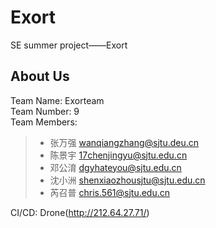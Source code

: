 # Exort

SE summer project——Exort

## About Us

Team Name: Exorteam  
Team Number: 9  
Team Members:

> * 张万强 wanqiangzhang@sjtu.deu.cn
> * 陈景宇 17chenjingyu@sjtu.edu.cn
> * 邓公淯 dgyhateyou@sjtu.edu.cn
> * 沈小洲 shenxiaozhousjtu@sjtu.edu.cn
> * 芮召普 chris.561@sjtu.edu.cn

CI/CD: Drone(http://212.64.27.71/)
